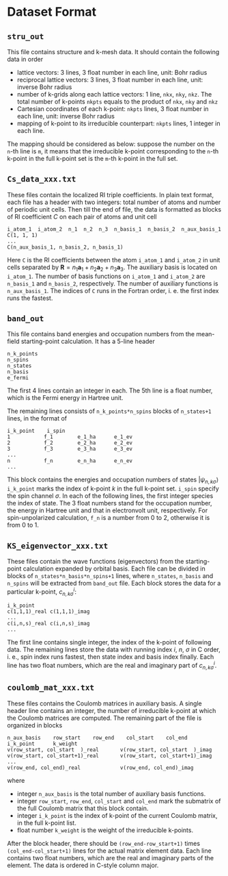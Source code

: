 # Dataset Format

## `stru_out`

This file contains structure and k-mesh data.
It should contain the following data in order
- lattice vectors: 3 lines, 3 float number in each line, unit: Bohr radius
- reciprocal lattice vectors: 3 lines, 3 float number in each line, unit: inverse Bohr radius
- number of k-grids along each lattice vectors: 1 line, `nkx`, `nky`, `nkz`. The
  total number of k-points `nkpts` equals to the product of `nkx`, `nky` and
  `nkz`
- Cartesian coordinates of each k-point: `nkpts` lines, 3 float number in each line, unit: inverse Bohr radius
- mapping of k-point to its irreducible counterpart: `nkpts` lines, 1 integer in each line.

The mapping should be considered as below:
suppose the number on the `n`-th line is `m`, it means that
the irreducible k-point corresponding to the `n`-th k-point in the full k-point set is the `m`-th
k-point in the full set.

## `Cs_data_xxx.txt`

These files contain the localized RI triple coefficients.
In plain text format, each file has a header with two integers:
total number of atoms and number of periodic unit cells.
Then till the end of file, the data is formatted as blocks of RI coefficient $C$ on each pair of atoms and unit cell
```
i_atom_1  i_atom_2  n_1  n_2  n_3  n_basis_1  n_basis_2  n_aux_basis_1
C(1, 1, 1)
...
C(n_aux_basis_1, n_basis_2, n_basis_1)
```
Here `C` is the RI coefficients between the atom `i_atom_1` and `i_atom_2` in unit cells separated by
$\mathbf{R} = n_1 \mathbf{a}_1 + n_2 \mathbf{a}_2 + n_3 \mathbf{a}_3$.
The auxiliary basis is located on `i_atom_1`. The number of basis functions on `i_atom_1` and `i_atom_2` 
are `n_basis_1` and `n_basis_2`, respectively. The number of auxiliary functions is `n_aux_basis_1`.
The indices of `C` runs in the Fortran order, i. e. the first index runs the fastest.

## `band_out`

This file contains band energies and occupation numbers from the mean-field starting-point calculation.
It has a 5-line header
```
n_k_points
n_spins
n_states
n_basis
e_fermi
```
The first 4 lines contain an integer in each. The 5th line is a float number, which is the Fermi energy
in Hartree unit.

The remaining lines consists of `n_k_points*n_spins` blocks of `n_states+1` lines, in the format of
```
i_k_point    i_spin
1           f_1        e_1_ha      e_1_ev
2           f_2        e_2_ha      e_2_ev
3           f_3        e_3_ha      e_3_ev
...
n           f_n        e_n_ha      e_n_ev
...
```
This block contains the energies and occupation numbers of states $\left|\psi_{n,k\sigma}\right\rangle$
`i_k_point` marks the index of k-point $k$ in the full k-point set.
`i_spin` specify the spin channel $\sigma$.
In each of the following lines, the first integer species the index of state.
The 3 float numbers stand for the occupation number, the energy in Hartree unit and that in electronvolt
unit, respectively.
For spin-unpolarized calculation, `f_n` is a number from 0 to 2, otherwise it is from 0 to 1.

## `KS_eigenvector_xxx.txt`
These files contain the wave functions (eigenvectors) from the starting-point calculation expanded by orbital basis.
Each file can be divided in blocks of `n_states*n_basis*n_spins+1` lines,
where `n_states`, `n_basis` and `n_spins` will be extracted from `band_out` file.
Each block stores the data for a particular k-point, $c^i_{n,k\sigma}$:
```
i_k_point
c(1,1,1)_real c(1,1,1)_imag
...
c(i,n,s)_real c(i,n,s)_imag
...
```
The first line contains single integer, the index of the k-point of following data.
The remaining lines store the data with running index $i$, $n$, $\sigma$ in C order,
i. e., spin index runs fastest, then state index and basis index finally.
Each line has two float numbers, which are the real and imaginary part of $c^i_{n,k\sigma}$.

## `coulomb_mat_xxx.txt`

These files contains the Coulomb matrices in auxiliary basis.
A single header line contains an integer, the number of irreducible k-point at
which the Coulomb matrices are computed.
The remaining part of the file is organized in blocks
```
n_aux_basis    row_start    row_end    col_start    col_end
i_k_point      k_weight
v(row_start, col_start  )_real       v(row_start, col_start  )_imag
v(row_start, col_start+1)_real       v(row_start, col_start+1)_imag
...
v(row_end, col_end)_real             v(row_end, col_end)_imag
```
where
- integer `n_aux_basis` is the total number of auxiliary basis functions.
- integer `row_start`, `row_end`, `col_start` and `col_end` mark the submatrix of the full Coulomb matrix
  that this block contain.
- integer `i_k_point` is the index of k-point of the current Coulomb matrix, in the full k-point list.
- float number `k_weight` is the weight of the irreducible k-points.

After the block header, there should be `(row_end-row_start+1)` times `(col_end-col_start+1)` lines
for the actual matrix element data. Each line contains two float numbers, which are the real and imaginary
parts of the element. The data is ordered in C-style column major.
